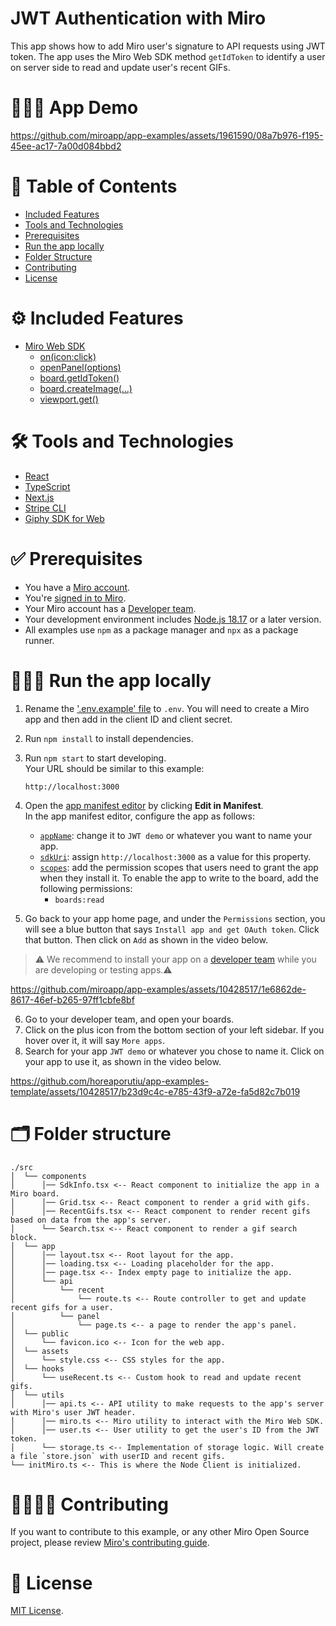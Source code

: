 # JWT Authentication with Miro

This app shows how to add Miro user's signature to API requests using JWT token.
The app uses the Miro Web SDK method `getIdToken` to identify a user on server side to read and update user's recent GIFs.

# 👨🏻‍💻 App Demo

https://github.com/miroapp/app-examples/assets/1961590/08a7b976-f195-45ee-ac17-7a00d084bbd2

# 📒 Table of Contents

- [Included Features](#features)
- [Tools and Technologies](#tools)
- [Prerequisites](#prerequisites)
- [Run the app locally](#run)
- [Folder Structure](#folder)
- [Contributing](#contributing)
- [License](#license)

# ⚙️ Included Features <a name="features"></a>

- [Miro Web SDK](https://developers.miro.com/docs/web-sdk-reference)
  - [on(icon:click)](https://developers.miro.com/docs/ui_boardui#iconclick-event)
  - [openPanel(options)](https://developers.miro.com/docs/ui_boardui#openpanel)
  - [board.getIdToken()](https://developers.miro.com/docs/websdk-reference-board#getidtoken)
  - [board.createImage(...)](https://developers.miro.com/docs/websdk-reference-board#createimage)
  - [viewport.get()](https://developers.miro.com/docs/websdk-reference-viewport#get)

# 🛠️ Tools and Technologies <a name="tools"></a>

- [React](https://react.dev/)
- [TypeScript](https://www.typescriptlang.org/)
- [Next.js](https://nextjs.org/)
- [Stripe CLI](https://stripe.com/docs/stripe-cli)
- [Giphy SDK for Web](https://developers.giphy.com/docs/sdk/#web)

# ✅ Prerequisites <a name="prerequisites"></a>

- You have a [Miro account](https://miro.com/signup/).
- You're [signed in to Miro](https://miro.com/login/).
- Your Miro account has a [Developer team](https://developers.miro.com/docs/create-a-developer-team).
- Your development environment includes [Node.js 18.17](https://nodejs.org/en/download) or a later version.
- All examples use `npm` as a package manager and `npx` as a package runner.

# 🏃🏽‍♂️ Run the app locally <a name="run"></a>

1. Rename the ['.env.example' file](.env.example) to `.env`. You will need to create a Miro app and then add in the client ID and client secret.
2. Run `npm install` to install dependencies.
3. Run `npm start` to start developing. \
   Your URL should be similar to this example:
   ```
   http://localhost:3000
   ```
4. Open the [app manifest editor](https://developers.miro.com/docs/manually-create-an-app#step-2-configure-your-app-in-miro) by clicking **Edit in Manifest**. \
   In the app manifest editor, configure the app as follows:

   - [`appName`](): change it to `JWT demo` or whatever you want to name your app.
   - [`sdkUri`](https://developers.miro.com/docs/app-manifest#sdkuri): assign `http://localhost:3000` as a value for this property.
   - [`scopes`](https://developers.miro.com/docs/app-manifest#scopes): add the permission scopes that users need to grant the app when they install it.
     To enable the app to write to the board, add the following permissions:
     - `boards:read`

5. Go back to your app home page, and under the `Permissions` section, you will see a blue button that says `Install app and get OAuth token`. Click that button. Then click on `Add` as shown in the video below.

> ⚠️ We recommend to install your app on a [developer team](https://developers.miro.com/docs/create-a-developer-team) while you are developing or testing apps.⚠️

https://github.com/miroapp/app-examples/assets/10428517/1e6862de-8617-46ef-b265-97ff1cbfe8bf

6. Go to your developer team, and open your boards.
7. Click on the plus icon from the bottom section of your left sidebar. If you hover over it, it will say `More apps`.
8. Search for your app `JWT demo` or whatever you chose to name it. Click on your app to use it, as shown in the video below.

https://github.com/horeaporutiu/app-examples-template/assets/10428517/b23d9c4c-e785-43f9-a72e-fa5d82c7b019

# 🗂️ Folder structure <a name="folder"></a>

```
./src
│  └── components
│      │── SdkInfo.tsx <-- React component to initialize the app in a Miro board.
│      │── Grid.tsx <-- React component to render a grid with gifs.
│      │── RecentGifs.tsx <-- React component to render recent gifs based on data from the app's server.
│      └── Search.tsx <-- React component to render a gif search block.
│  └── app
│      │── layout.tsx <-- Root layout for the app.
│      │── loading.tsx <-- Loading placeholder for the app.
│      │── page.tsx <-- Index empty page to initialize the app.
│      └── api
│          └── recent
│              └── route.ts <-- Route controller to get and update recent gifs for a user.
│          └── panel
│              └── page.ts <-- a page to render the app's panel.
│  └── public
│      └── favicon.ico <-- Icon for the web app.
│  └── assets
│      └── style.css <-- CSS styles for the app.
│  └── hooks
│      └── useRecent.ts <-- Custom hook to read and update recent gifs.
│  └── utils
│      │── api.ts <-- API utility to make requests to the app's server with Miro's user JWT header.
│      │── miro.ts <-- Miro utility to interact with the Miro Web SDK.
│      │── user.ts <-- User utility to get the user's ID from the JWT token.
│      └── storage.ts <-- Implementation of storage logic. Will create a file `store.json` with userID and recent gifs.
└── initMiro.ts <-- This is where the Node Client is initialized.
```

# 🫱🏻‍🫲🏽 Contributing <a name="contributing"></a>

If you want to contribute to this example, or any other Miro Open Source project, please review [Miro's contributing guide](https://github.com/miroapp/app-examples/blob/main/CONTRIBUTING.md).

# 🪪 License <a name="license"></a>

[MIT License](https://github.com/miroapp/app-examples/blob/main/LICENSE).
